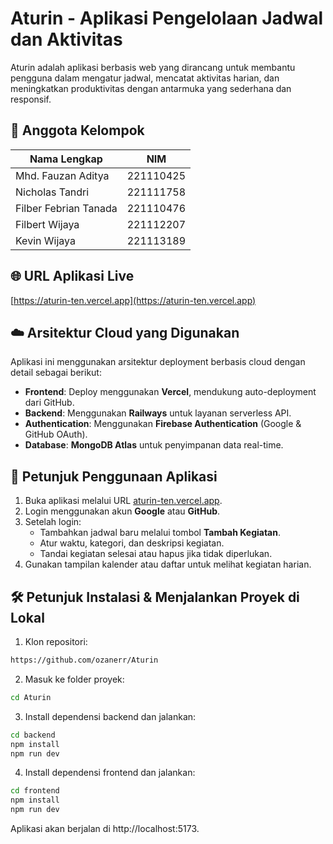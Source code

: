 # Aturin - Aplikasi Pengelolaan Jadwal dan Aktivitas

Aturin adalah aplikasi berbasis web yang dirancang untuk membantu pengguna dalam mengatur jadwal, mencatat aktivitas harian, dan meningkatkan produktivitas dengan antarmuka yang sederhana dan responsif.

## 👥 Anggota Kelompok

| Nama Lengkap             | NIM         |
|---------------------     |-------------|
| Mhd. Fauzan Aditya       | 221110425      |
| Nicholas Tandri          | 221111758       |
| Filber Febrian Tanada    | 221110476       |
| Filbert Wijaya           | 221112207       |
| Kevin Wijaya             | 221113189       |

## 🌐 URL Aplikasi Live

[https://aturin-ten.vercel.app](https://aturin-ten.vercel.app)

## ☁️ Arsitektur Cloud yang Digunakan

Aplikasi ini menggunakan arsitektur deployment berbasis cloud dengan detail sebagai berikut:

- **Frontend**: Deploy menggunakan **Vercel**, mendukung auto-deployment dari GitHub.
- **Backend**: Menggunakan **Railways** untuk layanan serverless API.
- **Authentication**: Menggunakan **Firebase Authentication** (Google & GitHub OAuth).
- **Database**: **MongoDB Atlas** untuk penyimpanan data real-time.

## 🚀 Petunjuk Penggunaan Aplikasi

1. Buka aplikasi melalui URL [aturin-ten.vercel.app](https://aturin-ten.vercel.app).
2. Login menggunakan akun **Google** atau **GitHub**.
3. Setelah login:
   - Tambahkan jadwal baru melalui tombol **Tambah Kegiatan**.
   - Atur waktu, kategori, dan deskripsi kegiatan.
   - Tandai kegiatan selesai atau hapus jika tidak diperlukan.
4. Gunakan tampilan kalender atau daftar untuk melihat kegiatan harian.

## 🛠️ Petunjuk Instalasi & Menjalankan Proyek di Lokal

1. Klon repositori:
  ```bash
  https://github.com/ozanerr/Aturin
  ```
2. Masuk ke folder proyek:
  ```bash
  cd Aturin
  ```
3. Install dependensi backend dan jalankan:
  ```bash
  cd backend
  npm install
  npm run dev
  ```
4. Install dependensi frontend dan jalankan:
  ```bash
  cd frontend
  npm install
  npm run dev
  ```

Aplikasi akan berjalan di http://localhost:5173.
